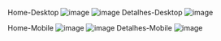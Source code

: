 Home-Desktop
![image](https://github.com/user-attachments/assets/ae6b0c52-1542-457a-90e6-8b0eff440699)
![image](https://github.com/user-attachments/assets/60f19f3e-3762-4cc3-8e28-570e31f5749b)
Detalhes-Desktop
![image](https://github.com/user-attachments/assets/45dc11a6-be9b-42f6-a6f4-34eb33a5d0d5)


Home-Mobile
![image](https://github.com/user-attachments/assets/23c50361-1b94-47c1-b58c-b098f10bb608)
![image](https://github.com/user-attachments/assets/c9456372-08b6-4b16-8bd6-018447be3841)
Detalhes-Mobile
![image](https://github.com/user-attachments/assets/33d31654-b829-4765-9916-f7549f09665d)





